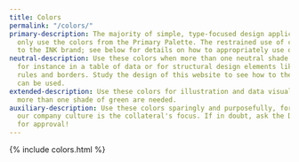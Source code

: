 ```yaml
---
title: Colors
permalink: "/colors/"
primary-description: The majority of simple, type-focused design applications should
  only use the colors from the Primary Palette. The restrained use of color is essential
  to the INK brand; see below for details on how to appropriately use our other colors.
neutral-description: Use these colors when more than one neutral shade are needed,
  for instance in a table of data or for structural design elements like horizontal
  rules and borders. Study the design of this website to see how to the Neutral Palette
  can be used.
extended-description: Use these colors for illustration and data visualization when
  more than one shade of green are needed.
auxiliary-description: Use these colors sparingly and purposefully, for instance, if
  our company culture is the collateral's focus. If in doubt, ask the Design Team
  for approval!
---
```


{% include colors.html %}